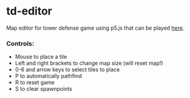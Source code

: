 # td-editor
Map editor for tower defense game using p5.js that can be played
[here](https://xithiox.github.io/td-editor/).

### Controls:
* Mouse to place a tile
* Left and right brackets to change map size (will reset map!)
* 0-6 and arrow keys to select tiles to place
* P to automatically pathfind
* R to reset game
* S to clear spawnpoints
